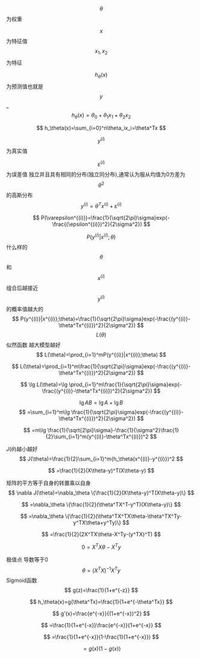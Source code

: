 $$\theta$$为权重

$$x$$为特征值 $$x_1,x_2$$为特征

$$h_\theta(x)$$为预测值也就是$$y$$_
$$
h_\theta(x) = \theta_0+\theta_1x_1+\theta_2x_2
$$

$$
h_\theta(x)=\sum_{i=0}^n\theta_ix_i=\theta^Tx
$$

$$y^{(i)}$$为真实值

$$\varepsilon^{(i)}$$为误差值  独立并且具有相同的分布(独立同分布),通常认为服从均值为0方差为$$\theta^2$$的高斯分布
$$
y^{(i)}=\theta^Tx^{(i)}+\varepsilon^{(i)}
$$

$$
P(\varepsilon^{(i)})=\frac{1}{\sqrt{2\pi}\sigma}exp(-\frac{(\epsilon^{(i)})^2}{2\sigma^2})
$$

$$P(y^{(i)}|x^{(i)};\theta)$$什么样的$$\theta$$和$$x^{(i)}$$组合后越接近$$y^{(i)}$$的概率值越大的
$$
P(y^{(i)}|x^{(i)};\theta)=\frac{1}{\sqrt{2\pi}\sigma}exp(-\frac{(y^{(i)}-\theta^Tx^{(i)})^2}{2\sigma^2})
$$
$$L(\theta)$$似然函数 越大模型越好
$$
L(\theta)=\prod_{i=1}^mP(y^{(i)}|x^{(i)};\theta)
$$

$$
L(\theta)=\prod_{i=1}^m\frac{1}{\sqrt{2\pi}\sigma}exp(-\frac{(y^{(i)}-\theta^Tx^{(i)})^2}{2\sigma^2})
$$

$$
\lg L(\theta)=\lg \prod_{i=1}^m\frac{1}{\sqrt{2\pi}\sigma}exp(-\frac{(y^{(i)}-\theta^Tx^{(i)})^2}{2\sigma^2})
$$

$$\lg AB=\lg A+\lg B$$
$$
=\sum_{i=1}^m\lg \frac{1}{\sqrt{2\pi}\sigma}exp(-\frac{(y^{(i)}-\theta^Tx^{(i)})^2}{2\sigma^2})
$$

$$
=m\lg \frac{1}{\sqrt{2\pi}\sigma}-\frac{1}{\sigma^2}\frac{1}{2}\sum_{i=1}^m(y^{(i)}-\theta^Tx^{(i)})^2
$$

$J(\theta)$越小越好
$$
J(\theta)=\frac{1}{2}\sum_{i=1}^m(h_\theta(x^{(i)}-y^{(i)})^2
$$

$$
=\frac{1}{2}(X\theta-y)^T(X\theta-y)
$$

矩阵的平方等于自身的转置乘以自身
$$
\nabla J(\theta)=\nabla_\theta \{\frac{1}{2}(X\theta-y)^T(X\theta-y)\}
$$

$$
=\nabla_\theta \{\frac{1}{2}(\theta^TX^T-y^T)(X\theta-y)\}
$$

$$
=\nabla_\theta \{\frac{1}{2}(\theta^TX^TX\theta-\theta^TX^Ty-y^TX\theta+y^Ty)\}
$$

$$
=\frac{1}{2}(2X^TX\theta-X^Ty-(y^TX)^T)
$$

$$
0=X^TX\theta-X^Ty
$$

极值点 导数等于0
$$
\theta=(X^TX)^{-1}X^Ty
$$
Sigmoid函数
$$
g(z)=\frac{1}{1+e^{-z}}
$$

$$
h_\theta(x)=g(\theta^Tx)=\frac{1}{1+e^{-\theta^Tx}}
$$

$$
g'(x)=\frac{e^{-x}}{(1+e^{-x})^2}
$$

$$
=\frac{1}{1+e^{-x}}\frac{e^{-x}}{1+e^{-x}}
$$

$$
=\frac{1}{1+e^{-x}}(1-\frac{1}{1+e^{-x}})
$$

$$
=g(x)(1-g(x))
$$

